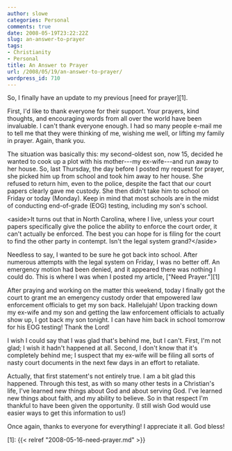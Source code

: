 ```yaml
---
author: slowe
categories: Personal
comments: true
date: 2008-05-19T23:22:22Z
slug: an-answer-to-prayer
tags:
- Christianity
- Personal
title: An Answer to Prayer
url: /2008/05/19/an-answer-to-prayer/
wordpress_id: 710
---
```


So, I finally have an update to my previous [need for prayer][1].

First, I'd like to thank everyone for their support. Your prayers, kind thoughts, and encouraging words from all over the world have been invaluable. I can't thank everyone enough. I had so many people e-mail me to tell me that they were thinking of me, wishing me well, or lifting my family in prayer. Again, thank you.

The situation was basically this: my second-oldest son, now 15, decided he wanted to cook up a plot with his mother---my ex-wife---and run away to her house. So, last Thursday, the day before I posted my request for prayer, she picked him up from school and took him away to her house. She refused to return him, even to the police, despite the fact that our court papers clearly gave me custody. She then didn't take him to school on Friday or today (Monday). Keep in mind that most schools are in the midst of conducting end-of-grade (EOG) testing, including my son's school.

&lt;aside&gt;It turns out that in North Carolina, where I live, unless your court papers specifically give the police the ability to enforce the court order, it can't actually be enforced. The best you can hope for is filing for the court to find the other party in contempt. Isn't the legal system grand?&lt;/aside&gt;

Needless to say, I wanted to be sure he got back into school. After numerous attempts with the legal system on Friday, I was no better off. An emergency motion had been denied, and it appeared there was nothing I could do. This is where I was when I posted my article, ["Need Prayer."][1]

After praying and working on the matter this weekend, today I finally got the court to grant me an emergency custody order that empowered law enforcement officials to get my son back. Hallelujah! Upon tracking down my ex-wife and my son and getting the law enforcement officials to actually show up, I got back my son tonight. I can have him back in school tomorrow for his EOG testing! Thank the Lord!

I wish I could say that I was glad that's behind me, but I can't. First, I'm not glad; I wish it hadn't happened at all. Second, I don't know that it's completely behind me; I suspect that my ex-wife will be filing all sorts of nasty court documents in the next few days in an effort to retaliate.

Actually, that first statement's not entirely true. I am a bit glad this happened. Through this test, as with so many other tests in a Christian's life, I've learned new things about God and about serving God. I've learned new things about faith, and my ability to believe. So in that respect I'm thankful to have been given the opportunity. (I still wish God would use easier ways to get this information to us!)

Once again, thanks to everyone for everything! I appreciate it all. God bless!

[1]: {{< relref "2008-05-16-need-prayer.md" >}}
